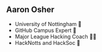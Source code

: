 ##  Aaron Osher

 - University of Nottingham 🏰
 - GitHub Campus Expert 🚩
 - Major League Hacking Coach 🐱‍💻
 - HackNotts and HackSoc 🏹
